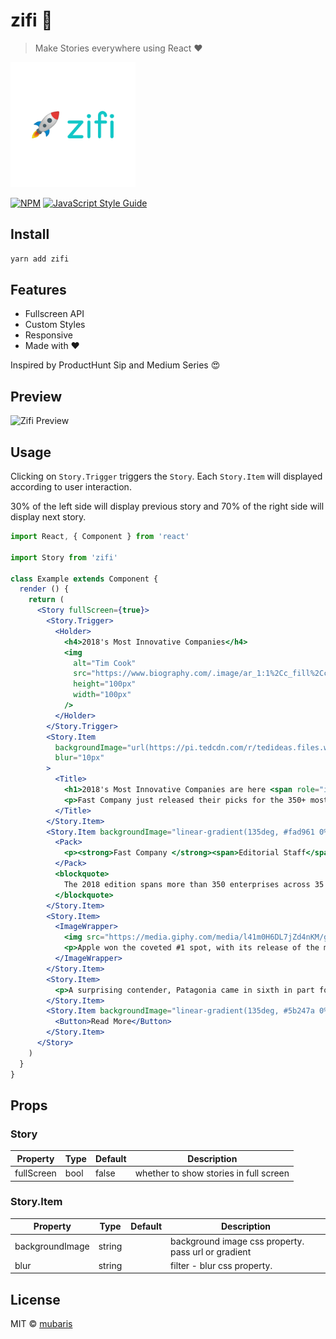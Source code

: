 # zifi 🦄

> Make Stories everywhere using React ♥

<img src="zifi.png" alt="Zifi Logo" height="200" width="200">

[![NPM](https://img.shields.io/npm/v/zifi.svg)](https://www.npmjs.com/package/zifi) [![JavaScript Style Guide](https://img.shields.io/badge/code_style-standard-brightgreen.svg)](https://standardjs.com)

## Install

```bash
yarn add zifi
```

## Features

* Fullscreen API
* Custom Styles
* Responsive
* Made with ♥

Inspired by ProductHunt Sip and Medium Series 😍

## Preview

![Zifi Preview](https://media.giphy.com/media/3FcvuBdseyQmskoyAq/giphy.gif)

## Usage

Clicking on `Story.Trigger` triggers the `Story`. Each `Story.Item` will displayed according to user interaction.

30% of the left side will display previous story and 70% of the right side will display next story.

```jsx
import React, { Component } from 'react'

import Story from 'zifi'

class Example extends Component {
  render () {
    return (
      <Story fullScreen={true}>
        <Story.Trigger>
          <Holder>
            <h4>2018's Most Innovative Companies</h4>
            <img 
              alt="Tim Cook" 
              src="https://www.biography.com/.image/ar_1:1%2Cc_fill%2Ccs_srgb%2Cg_face%2Cq_80%2Cw_300/MTE5NDg0MDU1MzM0OTc5MDg3/tim-cook-20967297-1-402.jpg" 
              height="100px"
              width="100px"
            />
          </Holder>
        </Story.Trigger>
        <Story.Item
          backgroundImage="url(https://pi.tedcdn.com/r/tedideas.files.wordpress.com/2017/03/frugal_innovation.png)"
          blur="10px"
        >
          <Title>
            <h1>2018's Most Innovative Companies are here <span role="img" >🌍</span> <span role="img" >🚀</span></h1>
            <p>Fast Company just released their picks for the 350+ most innovative companies of the year.</p>
          </Title>
        </Story.Item>
        <Story.Item backgroundImage="linear-gradient(135deg, #fad961 0%,#f76b1c 100%)" >
          <Pack>
            <p><strong>Fast Company </strong><span>Editorial Staff</span></p>
          </Pack>
          <blockquote>
            The 2018 edition spans more than 350 enterprises across 35 categories, from the worlds most valuable firm to a small outfit selling natural gum to preserve rainforests.
          </blockquote>
        </Story.Item>
        <Story.Item>
          <ImageWrapper>
            <img src="https://media.giphy.com/media/l41m0H6DL7jZd4nKM/giphy.gif" alt="Tim Cook" />
            <p>Apple won the coveted #1 spot, with its release of the much-loved iPhone X, AirPod, and ARKit platform</p>
          </ImageWrapper>
        </Story.Item>
        <Story.Item>
          <p>A surprising contender, Patagonia came in sixth in part for their focus on helping the environment</p>
        </Story.Item>
        <Story.Item backgroundImage="linear-gradient(135deg, #5b247a 0%,#1bcedf 100%);">
          <Button>Read More</Button>
        </Story.Item>
      </Story>
    )
  }
}
```

## Props

### Story

Property|Type|Default|Description
---|---|---|---
fullScreen|bool|false|whether to show stories in full screen

### Story.Item

Property|Type|Default|Description
---|---|---|---
backgroundImage|string| |background image css property. pass url or gradient
blur|string| |filter - blur css property.

## License

MIT © [mubaris](https://github.com/mubaris)
